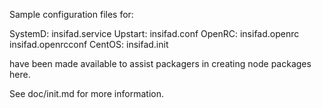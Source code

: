 Sample configuration files for:

SystemD: insifad.service
Upstart: insifad.conf
OpenRC:  insifad.openrc
         insifad.openrcconf
CentOS:  insifad.init

have been made available to assist packagers in creating node packages here.

See doc/init.md for more information.
